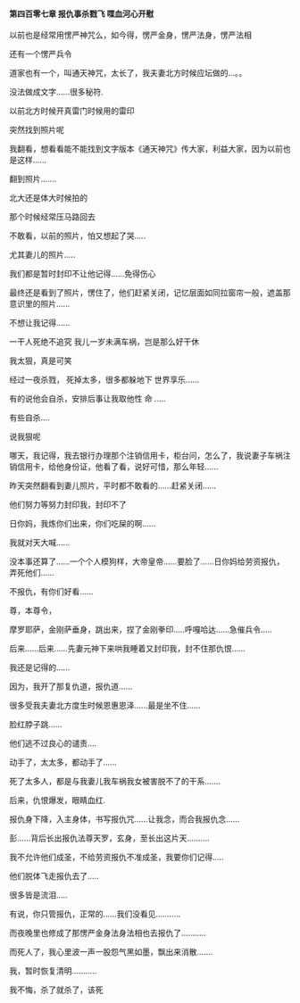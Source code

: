 #### 第四百零七章 报仇事杀戮飞 喋血河心开慰

以前也是经常用愣严神咒么，如今得，愣严金身，愣严法身，愣严法相

还有一个愣严兵令

道家也有一个，叫通天神咒，太长了，我夫妻北方时候应坛做的...。。

没法做成文字......很多秘符.

以前北方时候开真雷门时候用的雷印

突然找到照片呢

我翻看，想看看能不能找到文字版本《通天神咒》传大家，利益大家，因为以前也是这样......

翻到照片.......

北大还是体大时候拍的


那个时候经常压马路回去

不敢看，以前的照片，怕又想起了哭.....

尤其妻儿的照片.....

我们都是暂时封印不让他记得......免得伤心

最终还是看到了照片，愣住了，他们赶紧关闭，记忆层面如同拉窗帘一般，遮盖那意识里的照片......

不想让我记得......

一干人死绝不追究
我儿一岁未满车祸，岂是那么好干休

我太狠，真是可笑

经过一夜杀戮， 死掉太多，很多都躲地下
世界享乐......

有的说他会自杀，安排后事让我取他性
命 .....

有些自杀....

说我狠呢

哪天，我记得，我去银行办理那个注销信用卡，柜台问，怎么了，我说妻子车祸注销信用卡，给他身份证，他看了看，说好可惜，那么年轻......

昨天突然翻看到妻儿照片，平时都不敢看的......赶紧关闭......

他们努力等努力封印我，封印不了

日你妈，我炼你们出来，你们吃屎的啊......

我就对天大喊......

没本事还算了......一个个人模狗样，大帝皇帝......要脸了......日你妈给劳资报仇，弄死他们......

不报仇，有你们好看......

尊，本尊令，

摩罗耶萨，金刚萨垂身，跳出来，捏了金刚拳印.....呼嘎哈达......急催兵令.....

后来......后来......先妻元神下来哄我睡着又封印我，封不住那仇恨......

我还是记得的......

因为，我开了那复仇道，报仇道......

很多受我夫妻北方度生时候恩惠恩泽......最是坐不住......

脸红脖子跳......

他们逃不过良心的谴责....

动手了，太太多，都动手了......

死了太多人，都是与我妻儿我车祸我女被害脱不了的干系.......

后来，仇恨爆发，眼睛血红.

报仇身下降，入主身体，书写报仇咒......让我念，而合我报仇念......

彭......背后长出报仇法尊天罗，玄身，至长出这片天..........

我不允许他们成圣，不给劳资报仇不准成圣，我要你们记得.....

他们脱体飞走报仇去了.....

很多皆是流泪.....

有说，你只管报仇，正常的......我们没看见...........

而夜晚里也修成了那愣严金身法身法相也去报仇了...........

而死人了，我心里波一声一股怨气黑如墨，飘出来消散.......

我，暂时恢复清明...........

我不悔，杀了就杀了，该死

